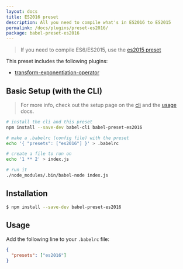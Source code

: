 ```yaml
---
layout: docs
title: ES2016 preset
description: All you need to compile what's in ES2016 to ES2015
permalink: /docs/plugins/preset-es2016/
package: babel-preset-es2016
---
```


> If you need to compile ES6/ES2015, use the [es2015 preset](/docs/plugins/preset-es2015/)

This preset includes the following plugins:

- [transform-exponentiation-operator](/docs/plugins/transform-exponentiation-operator/)

## Basic Setup (with the CLI)

> For more info, check out the setup page on the [cli](/docs/setup/) and the [usage](/docs/usage/cli/) docs.

```sh
# install the cli and this preset
npm install --save-dev babel-cli babel-preset-es2016

# make a .babelrc (config file) with the preset
echo '{ "presets": ["es2016"] }' > .babelrc

# create a file to run on
echo '1 ** 2' > index.js

# run it
./node_modules/.bin/babel-node index.js
```

## Installation

```sh
$ npm install --save-dev babel-preset-es2016
```

## Usage

Add the following line to your `.babelrc` file:

```json
{
  "presets": ["es2016"]
}
```

